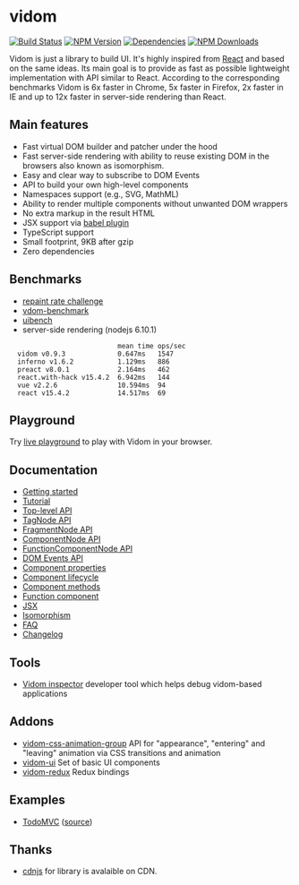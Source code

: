 # vidom
[![Build Status](https://img.shields.io/travis/dfilatov/vidom/master.svg?style=flat-square)](https://travis-ci.org/dfilatov/vidom/branches)
[![NPM Version](https://img.shields.io/npm/v/vidom.svg?style=flat-square)](https://www.npmjs.com/package/vidom)
[![Dependencies](https://img.shields.io/david/dfilatov/vidom.svg?style=flat-square)](https://david-dm.org/dfilatov/vidom)
[![NPM Downloads](https://img.shields.io/npm/dm/vidom.svg?style=flat-square)](https://www.npmjs.org/package/vidom)
<!---[![Sauce Test Status](https://saucelabs.com/browser-matrix/dfilatov81.svg)](https://saucelabs.com/u/dfilatov81)/]-->

Vidom is just a library to build UI. It's highly inspired from [React](https://facebook.github.io/react/) and based on the same ideas. Its main goal is to provide as fast as possible lightweight implementation with API similar to React. According to the corresponding benchmarks Vidom is 6x faster in Chrome, 5x faster in Firefox, 2x faster in IE and up to 12x faster in server-side rendering than React.

## Main features
  * Fast virtual DOM builder and patcher under the hood
  * Fast server-side rendering with ability to reuse existing DOM in the browsers also known as isomorphism.
  * Easy and clear way to subscribe to DOM Events
  * API to build your own high-level components
  * Namespaces support (e.g., SVG, MathML)
  * Ability to render multiple components without unwanted DOM wrappers
  * No extra markup in the result HTML
  * JSX support via [babel plugin](https://github.com/dfilatov/babel-plugin-vidom-jsx)
  * TypeScript support
  * Small footprint, 9KB after gzip
  * Zero dependencies
  
## Benchmarks
  * [repaint rate challenge](http://mathieuancelin.github.io/js-repaint-perfs/)
  * [vdom-benchmark](http://vdom-benchmark.github.io/vdom-benchmark/)
  * [uibench](https://localvoid.github.io/uibench/)
  * server-side rendering (nodejs 6.10.1)
```    
                           mean time ops/sec
  vidom v0.9.3             0.647ms   1547
  inferno v1.6.2           1.129ms   886
  preact v8.0.1            2.164ms   462
  react.with-hack v15.4.2  6.942ms   144
  vue v2.2.6               10.594ms  94
  react v15.4.2            14.517ms  69
```

## Playground
Try [live playground](http://dfilatov.github.io/vidom/playground/) to play with Vidom in your browser.

## Documentation
  * [Getting started](../../wiki/Getting-started)
  * [Tutorial](../../wiki/Tutorial)
  * [Top-level API](../../wiki/Top-Level-API)
  * [TagNode API](../../wiki/TagNode-API)
  * [FragmentNode API](../../wiki/FragmentNode-API)
  * [ComponentNode API](../../wiki/ComponentNode-API)
  * [FunctionComponentNode API](../../wiki/FunctionComponentNode-API)
  * [DOM Events API](../../wiki/DOM-Events-API)
  * [Component properties](../../wiki/Component-properties)
  * [Component lifecycle](../../wiki/Component-lifecycle)
  * [Component methods](../../wiki/Component-methods)
  * [Function component](../../wiki/Function-Component)
  * [JSX](../../wiki/JSX)
  * [Isomorphism](../../wiki/Isomorphism)
  * [FAQ](../../wiki/FAQ)
  * [Changelog](../../releases)

## Tools
  * [Vidom inspector](https://github.com/dfilatov/vidom-inspector) developer tool which helps debug vidom-based applications
   
## Addons
  * [vidom-css-animation-group](https://github.com/dfilatov/vidom-css-animation-group) API for "appearance", "entering" and "leaving" animation via CSS transitions and animation
  * [vidom-ui](https://dfilatov.github.io/vidom-ui/) Set of basic UI components
  * [vidom-redux](https://github.com/dfilatov/vidom-redux) Redux bindings 
 
## Examples
  * [TodoMVC](http://dfilatov.github.io/vidom-todomvc/) ([source](https://github.com/dfilatov/vidom-todomvc))
  
## Thanks
  * [cdnjs](https://github.com/cdnjs/cdnjs) for library is avalaible on CDN.
